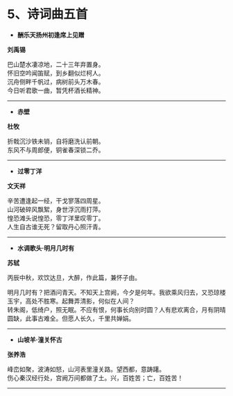 # 5、诗词曲五首

- **酬乐天扬州初逢席上见赠**

**刘禹锡**

巴山楚水凄凉地，二十三年弃置身。  
怀旧空吟闻笛赋，到乡翻似烂柯人。  
沉舟侧畔千帆过，病树前头万木春。  
今日听君歌一曲，暂凭杯酒长精神。  

<hr>

- **赤壁**

**杜牧**

折戟沉沙铁未销，自将磨洗认前朝。  
东风不与周郎便，铜雀春深锁二乔。  

<hr>

- **过零丁洋**

**文天祥**

辛苦遭逢起一经，干戈寥落四周星。  
山河破碎风飘絮，身世浮沉雨打萍。  
惶恐滩头说惶恐，零丁洋里叹零丁。  
人生自古谁无死？留取丹心照汗青。  

<hr>

- **水调歌头·明月几时有**

**苏轼**

丙辰中秋，欢饮达旦，大醉，作此篇，兼怀子由。

明月几时有？把酒问青天。不知天上宫阙，今夕是何年。我欲乘风归去，又恐琼楼玉宇，高处不胜寒。起舞弄清影，何似在人间？  
转朱阁，低绮户，照无眠。不应有恨，何事长向别时圆？人有悲欢离合，月有阴晴圆缺，此事古难全。但愿人长久，千里共婵娟。  

<hr>

- **山坡羊·潼关怀古**

**张养浩**

峰峦如聚，波涛如怒，山河表里潼关路。望西都，意踌躇。  
伤心秦汉经行处，宫阙万间都做了土。兴，百姓苦；亡，百姓苦！  

<hr>

